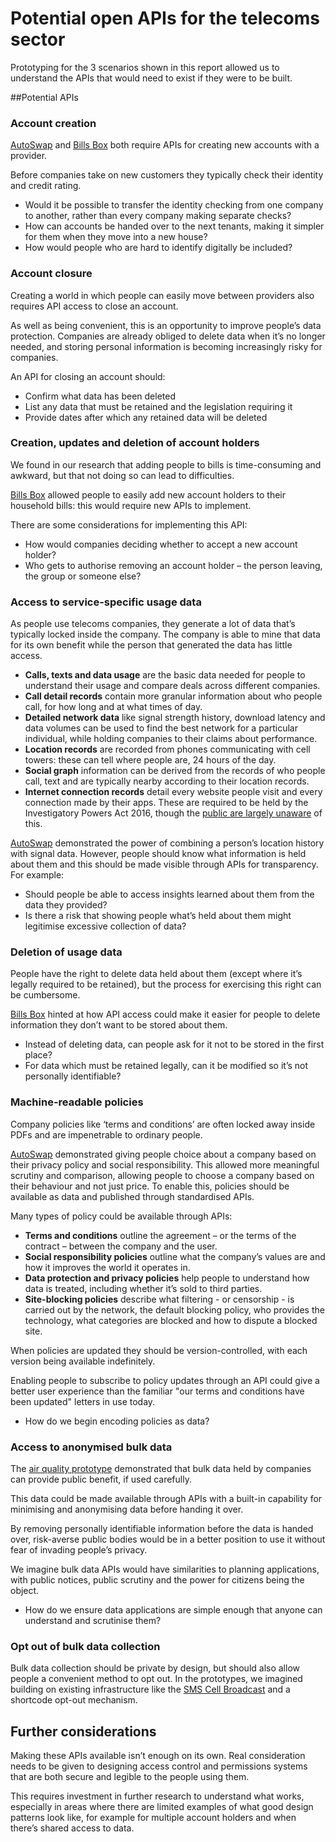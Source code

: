# Potential open APIs for the telecoms sector

Prototyping for the 3 scenarios shown in this report allowed us to understand the APIs that would need to exist if they were to be built.

##Potential APIs

### Account creation

[AutoSwap](/scenario-1-choosing-the-best-mobile-network-operator) and [Bills Box](/scenario-2-managing-utility-bills-in-a-shared-household) both require APIs for creating new accounts with a provider.

Before companies take on new customers they typically check their identity and credit rating.

* Would it be possible to transfer the identity checking from one company to another, rather than every company making separate checks?
* How can accounts be handed over to the next tenants, making it simpler for them when they move into a new house?
* How would people who are hard to identify digitally be included?


### Account closure

Creating a world in which people can easily move between providers also requires API access to close an account.

As well as being convenient, this is an opportunity to improve people&rsquo;s data protection. Companies are already obliged to delete data when it&rsquo;s no longer needed, and storing personal information is becoming increasingly risky for companies.

An API for closing an account should:

* Confirm what data has been deleted
* List any data that must be retained and the legislation requiring it
* Provide dates after which any retained data will be deleted


### Creation, updates and deletion of account holders

We found in our research that adding people to bills is time-consuming and awkward, but that not doing so can lead to difficulties.

[Bills Box](/scenario-2-managing-utility-bills-in-a-shared-household)  allowed people to easily add new account holders to their household bills: this would require new APIs to implement.

There are some considerations for implementing this API:

* How would companies deciding whether to accept a new account holder?
* Who gets to authorise removing an account holder – the person leaving, the group or someone else?

### Access to service-specific usage data

As people use telecoms companies, they generate a lot of data that&rsquo;s typically locked inside the company. The company is able to mine that data for its own benefit while the person that generated the data has little access.

* **Calls, texts and data usage** are the basic data needed for people to understand their usage and compare deals across different companies.
* **Call detail records** contain more granular information about who people call, for how long and at what times of day.
* **Detailed network data** like signal strength history, download latency and data volumes can be used to find the best network for a particular individual, while holding companies to their claims about performance.
* **Location records** are recorded from phones communicating with cell towers: these can tell where people are, 24 hours of the day.
* **Social graph** information can be derived from the records of who people call, text and are typically nearby according to their location records.
* **Internet connection records** detail every website people visit and every connection made by their apps. These are required to be held by the Investigatory Powers Act 2016, though the [public are largely unaware](https://www.independent.co.uk/life-style/gadgets-and-tech/news/snoopers-charter-investigatory-powers-bill-government-online-surveillance-majority-uk-unaware-a7749851.html) of this.

[AutoSwap](/scenario-1-choosing-the-best-mobile-network-operator) demonstrated the power of combining a person&rsquo;s location history with signal data. However, people should know what information is held about them and this should be made visible through APIs for transparency. For example:

- Should people be able to access insights learned about them from the data they provided?
- Is there a risk that showing people what&rsquo;s held about them might legitimise excessive collection of data?

### Deletion of usage data

People have the right to delete data held about them (except where it&rsquo;s legally required to be retained), but the process for exercising this right can be cumbersome.

[Bills Box](/scenario-2-managing-utility-bills-in-a-shared-household) hinted at how API access could make it easier for people to delete information they don&rsquo;t want to be stored about them.

- Instead of deleting data, can people ask for it not to be stored in the first place?
- For data which must be retained legally, can it be modified so it&rsquo;s not personally identifiable?

### Machine-readable policies

Company policies like &lsquo;terms and conditions&rsquo; are often locked away inside PDFs and are impenetrable to ordinary people.

[AutoSwap](/scenario-1-choosing-the-best-mobile-network-operator) demonstrated giving people choice about a company based on their privacy policy and social responsibility. This allowed more meaningful scrutiny and comparison, allowing people to choose a company based on their behaviour and not just price.
To enable this, policies should be available as data and published through standardised APIs.

Many types of policy could be available through APIs:

* **Terms and conditions** outline the agreement – or the terms of the contract – between the company and the user.
* **Social responsibility policies** outline what the company&rsquo;s values are and how it improves the world it operates in.
* **Data protection and privacy policies** help people to understand how data is treated, including whether it&rsquo;s sold to third parties.
* **Site-blocking policies** describe what filtering - or censorship - is carried out by the network, the default blocking policy, who provides the technology, what categories are blocked and how to dispute a blocked site.

When policies are updated they should be version-controlled, with each version being available indefinitely.

Enabling people to subscribe to policy updates through an API could give a better user experience than the familiar "our terms and conditions have been updated" letters in use today.

* How do we begin encoding policies as data?

### Access to anonymised bulk data

The [air quality prototype](/scenario-3-improving-a-citys-air-quality-using-bulk-location-data-from-mobile-phones) demonstrated that bulk data held by companies can provide public benefit, if used carefully.

This data could be made available through APIs with a built-in capability for minimising and anonymising data before handing it over.

By removing personally identifiable information before the data is handed over, risk-averse public bodies would be in a better position to use it without fear of invading people&rsquo;s privacy.

We imagine bulk data APIs would have similarities to planning applications, with public notices, public scrutiny and the power for citizens being the object.

* How do we ensure data applications are simple enough that anyone can understand and scrutinise them?

### Opt out of bulk data collection

Bulk data collection should be private by design, but should also allow people a convenient method to opt out. In the prototypes, we imagined building on existing infrastructure like the [SMS Cell Broadcast](https://en.wikipedia.org/wiki/Cell_Broadcast) and a shortcode opt-out mechanism.

## Further considerations

Making these APIs available isn&rsquo;t enough on its own. Real consideration needs to be given to designing access control and permissions systems that are both secure and legible to the people using them.

This requires investment in further research to understand what works, especially in areas where there are limited examples of what good design patterns look like, for example for multiple account holders and when there&rsquo;s shared access to data.
